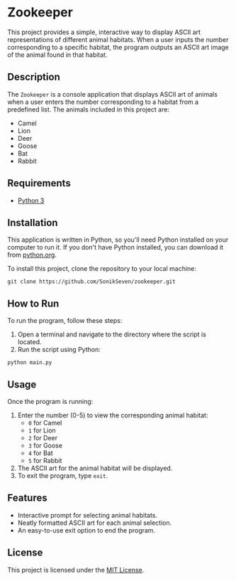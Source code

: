 # Zookeeper

This project provides a simple, interactive way to display ASCII art representations of different animal habitats. When a user inputs the number corresponding to a specific habitat, the program outputs an ASCII art image of the animal found in that habitat.

## Description

The `Zookeeper` is a console application that displays ASCII art of animals when a user enters the number corresponding to a habitat from a predefined list. The animals included in this project are:

- Camel
- Lion
- Deer
- Goose
- Bat
- Rabbit

## Requirements

- [Python 3](https://www.python.org/downloads/)

## Installation

This application is written in Python, so you'll need Python installed on your computer to run it. If you don't have Python installed, you can download it from [python.org](https://www.python.org/downloads/).

To install this project, clone the repository to your local machine:

```
git clone https://github.com/SonikSeven/zookeeper.git
```

## How to Run

To run the program, follow these steps:

1. Open a terminal and navigate to the directory where the script is located.
2. Run the script using Python:

```
python main.py
```

## Usage

Once the program is running:

1. Enter the number (0-5) to view the corresponding animal habitat:
   - `0` for Camel
   - `1` for Lion
   - `2` for Deer
   - `3` for Goose
   - `4` for Bat
   - `5` for Rabbit
2. The ASCII art for the animal habitat will be displayed.
3. To exit the program, type `exit`.

## Features

- Interactive prompt for selecting animal habitats.
- Neatly formatted ASCII art for each animal selection.
- An easy-to-use exit option to end the program.

## License

This project is licensed under the [MIT License](LICENSE.txt).

